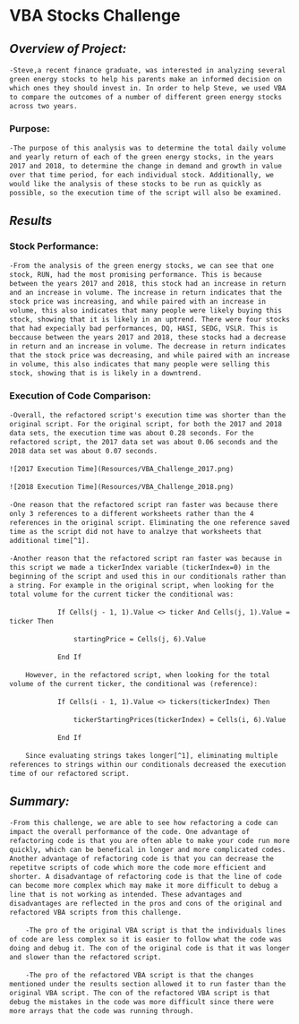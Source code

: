 # **VBA Stocks Challenge**

## *Overview of Project:*
    -Steve,a recent finance graduate, was interested in analyzing several green energy stocks to help his parents make an informed decision on which ones they should invest in. In order to help Steve, we used VBA to compare the outcomes of a number of different green energy stocks across two years.
    
### Purpose:
    -The purpose of this analysis was to determine the total daily volume and yearly return of each of the green energy stocks, in the years 2017 and 2018, to determine the change in demand and growth in value over that time period, for each individual stock. Additionally, we would like the analysis of these stocks to be run as quickly as possible, so the execution time of the script will also be examined.
    
## *Results*

### Stock Performance:
    -From the analysis of the green energy stocks, we can see that one stock, RUN, had the most promising performance. This is because between the years 2017 and 2018, this stock had an increase in return and an increase in volume. The increase in return indicates that the stock price was increasing, and while paired with an increase in volume, this also indicates that many people were likely buying this stock, showing that it is likely in an uptrend. There were four stocks that had expecially bad performances, DQ, HASI, SEDG, VSLR. This is beccause between the years 2017 and 2018, these stocks had a decrease in return and an increase in volume. The decrease in return indicates that the stock price was decreasing, and while paired with an increase in volume, this also indicates that many people were selling this stock, showing that is is likely in a downtrend.

### Execution of Code Comparison:
    -Overall, the refactored script's execution time was shorter than the original script. For the original script, for both the 2017 and 2018 data sets, the execution time was about 0.28 seconds. For the refactored script, the 2017 data set was about 0.06 seconds and the 2018 data set was about 0.07 seconds. 
    
    ![2017 Execution Time](Resources/VBA_Challenge_2017.png) 
    
    ![2018 Execution Time](Resources/VBA_Challenge_2018.png)
     
    -One reason that the refactored script ran faster was because there only 3 references to a different worksheets rather than the 4 references in the original script. Eliminating the one reference saved time as the script did not have to analzye that worksheets that additional time[^1]. 
    
    -Another reason that the refactored script ran faster was because in this script we made a tickerIndex variable (tickerIndex=0) in the beginning of the script and used this in our conditionals rather than a string. For example in the original script, when looking for the total volume for the current ticker the conditional was: 
    
                If Cells(j - 1, 1).Value <> ticker And Cells(j, 1).Value = ticker Then
        
                    startingPrice = Cells(j, 6).Value
            
                End If
                
        However, in the refactored script, when looking for the total volume of the current ticker, the conditional was (reference):
        
                If Cells(i - 1, 1).Value <> tickers(tickerIndex) Then
        
                    tickerStartingPrices(tickerIndex) = Cells(i, 6).Value
            
                End If
                
        Since evaluating strings takes longer[^1], eliminating multiple references to strings within our conditionals decreased the execution time of our refactored script.

## *Summary:*
    -From this challenge, we are able to see how refactoring a code can impact the overall performance of the code. One advantage of refactoring code is that you are often able to make your code run more quickly, which can be benefical in longer and more complicated codes. Another advantage of refactoring code is that you can decrease the repetitve scripts of code which more the code more efficient and shorter. A disadvantage of refactoring code is that the line of code can become more complex which may make it more difficult to debug a line that is not working as intended. These advantages and disadvantages are reflected in the pros and cons of the original and refactored VBA scripts from this challenge.
    
        -The pro of the original VBA script is that the individuals lines of code are less complex so it is easier to follow what the code was doing and debug it. The con of the original code is that it was longer and slower than the refactored script.
    
        -The pro of the refactored VBA script is that the changes mentioned under the results section allowed it to run faster than the original VBA script. The con of the refactored VBA script is that debug the mistakes in the code was more difficult since there were more arrays that the code was running through.
    
    
  [^1]: [Excel VBA Speed and Efficiency](https://www.soa.org/news-and-publications/newsletters/compact/2012/january/com-2012-iss42/excel-vba-speed-and-efficiency/)
